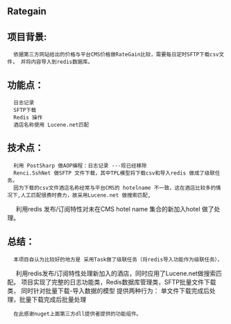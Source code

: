 ## Rategain

## 项目背景:
      依据第三方网站给出的价格与平台CMS价格做RateGain比较，需要每日定时SFTP下载csv文件， 并将内容导入到redis数据库。
## 功能点：
      日志记录
      SFTP下载
      Redis 操作
      酒店名称使用 Lucene.net匹配 
## 技术点： 
      利用 PostSharp 做AOP编程：日志记录 ---现已经移除
      Renci.SshNet 做SFTP 文件下载，其中TPL模型将下载csv和导入redis 做成了级联任务。  
      因为下载的csv文件酒店名称经常与平台CMS的 hotelname 不一致，这在酒店比较多的情况下,人工匹配很费时费力，故采用Lucene.net 做搜索匹配,
      利用redis 发布/订阅特性对未在CMS hotel name 集合的新加入hotel 做了处理。
      
## 总结：
      本项目自认为比较好的地方是 采用Task做了级联任务（将redis导入功能作为级联任务），    
      利用redis发布/订阅特性处理新加入的酒店，同时应用了Lucene.net做搜索匹配。
      项目实现了完整的日志功能类，Redis数据库管理类，SFTP批量文件下载类，
      同时针对批量下载-导入数据的模型 提供两种行为： 单文件下载完成后处理，批量下载完成后批量处理
      
      在此感谢nuget上面第三方dll提供者提供的功能组件。

       
